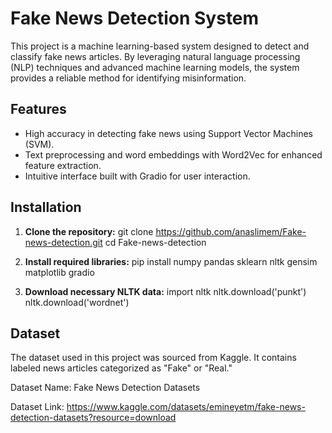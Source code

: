 # Fake News Detection System

This project is a machine learning-based system designed to detect and classify fake news articles. By leveraging natural language processing (NLP) techniques and advanced machine learning models, the system provides a reliable method for identifying misinformation.

## Features
- High accuracy in detecting fake news using Support Vector Machines (SVM).
- Text preprocessing and word embeddings with Word2Vec for enhanced feature extraction.
- Intuitive interface built with Gradio for user interaction.

## Installation

1. **Clone the repository:**
   git clone https://github.com/anaslimem/Fake-news-detection.git
   cd Fake-news-detection
   
2. **Install required libraries:**
   pip install numpy pandas sklearn nltk gensim matplotlib gradio
   
3. **Download necessary NLTK data:**
     import nltk
    nltk.download('punkt')
    nltk.download('wordnet')
## Dataset

The dataset used in this project was sourced from Kaggle. It contains labeled news articles categorized as "Fake" or "Real."

Dataset Name: Fake News Detection Datasets 

Dataset Link: https://www.kaggle.com/datasets/emineyetm/fake-news-detection-datasets?resource=download

   

